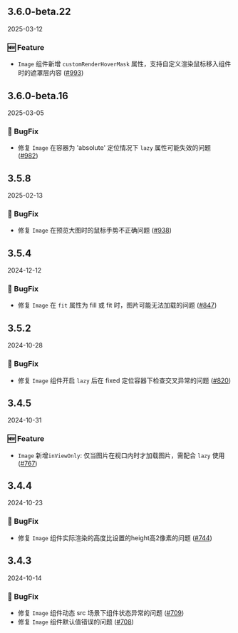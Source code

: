 ## 3.6.0-beta.22
2025-03-12

### 🆕 Feature

- `Image` 组件新增 `customRenderHoverMask` 属性，支持自定义渲染鼠标移入组件时的遮罩层内容 ([#993](https://github.com/sheinsight/shineout-next/pull/993))

## 3.6.0-beta.16
2025-03-05

### 🐞 BugFix

- 修复 `Image` 在容器为 'absolute' 定位情况下 `lazy` 属性可能失效的问题 ([#982](https://github.com/sheinsight/shineout-next/pull/982))

## 3.5.8
2025-02-13

### 🐞 BugFix

- 修复 `Image` 在预览大图时的鼠标手势不正确问题 ([#938](https://github.com/sheinsight/shineout-next/pull/938))

## 3.5.4
2024-12-12

### 🐞 BugFix

- 修复 `Image` 在 `fit` 属性为 fill 或 fit 时，图片可能无法加载的问题 ([#847](https://github.com/sheinsight/shineout-next/pull/847))

## 3.5.2
2024-10-28

### 🐞 BugFix

- 修复 `Image` 组件开启 `lazy` 后在 fixed 定位容器下检查交叉异常的问题 ([#820](https://github.com/sheinsight/shineout-next/pull/820))

## 3.4.5
2024-10-31

### 🆕 Feature

- `Image` 新增`inViewOnly`: 仅当图片在视口内时才加载图片，需配合 `lazy` 使用 ([#767](https://github.com/sheinsight/shineout-next/pull/767))


## 3.4.4
2024-10-23

### 🐞 BugFix

- 修复 `Image`  组件实际渲染的高度比设置的height高2像素的问题 ([#744](https://github.com/sheinsight/shineout-next/pull/744))



## 3.4.3
2024-10-14

### 🐞 BugFix

- 修复 `Image`  组件动态 src 场景下组件状态异常的问题 ([#709](https://github.com/sheinsight/shineout-next/pull/709))
- 修复 `Image` 组件默认值错误的问题 ([#708](https://github.com/sheinsight/shineout-next/pull/708))

